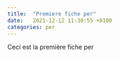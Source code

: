 ```yaml
---
title:  "Premiere fiche per"
date:   2021-12-12 11:30:55 +0100
categories: per
---
```

Ceci est la première fiche per
